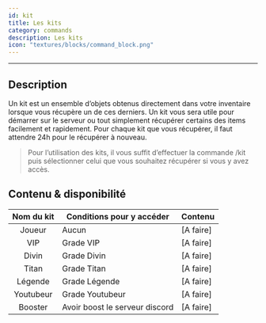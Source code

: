 ```yaml
---
id: kit
title: Les kits
category: commands
description: Les kits 
icon: "textures/blocks/command_block.png"
---
```

___
## Description 

Un kit est un ensemble d’objets obtenus directement dans votre inventaire lorsque vous récupère un de ces derniers. Un kit vous sera utile pour démarrer sur le serveur ou tout simplement récupérer certains des items facilement et rapidement. 
Pour chaque kit que vous récupérer, il faut attendre 24h pour le récupérer à nouveau.

> Pour l’utilisation des kits, il vous suffit d’effectuer la commande /kit puis sélectionner celui que vous souhaitez récupérer si vous y avez accès.

## Contenu & disponibilité 

Nom du kit | Conditions pour y accéder | Contenu |
:---: | --- | --- 
Joueur | Aucun | [A faire]
VIP | Grade VIP | [A faire]
Divin | Grade Divin | [A faire]
Titan | Grade Titan | [A faire]
Légende | Grade Légende | [A faire]
Youtubeur | Grade Youtubeur | [A faire]
Booster | Avoir boost le serveur discord | [A faire]
